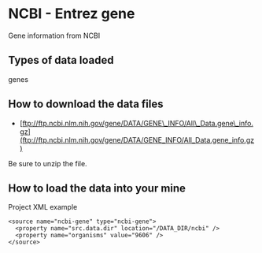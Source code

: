 # NCBI - Entrez gene

Gene information from NCBI

## Types of data loaded

genes

## How to download the data files

* [ftp://ftp.ncbi.nlm.nih.gov/gene/DATA/GENE\_INFO/All\_Data.gene\_info.gz](ftp://ftp.ncbi.nlm.nih.gov/gene/DATA/GENE_INFO/All_Data.gene_info.gz)

Be sure to unzip the file.

## How to load the data into your mine

Project XML example

```markup
<source name="ncbi-gene" type="ncbi-gene">
  <property name="src.data.dir" location="/DATA_DIR/ncbi" />
  <property name="organisms" value="9606" />
</source>
```

